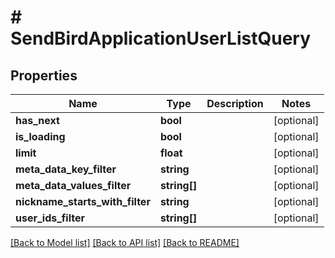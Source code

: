 # # SendBirdApplicationUserListQuery

## Properties

Name | Type | Description | Notes
------------ | ------------- | ------------- | -------------
**has_next** | **bool** |  | [optional]
**is_loading** | **bool** |  | [optional]
**limit** | **float** |  | [optional]
**meta_data_key_filter** | **string** |  | [optional]
**meta_data_values_filter** | **string[]** |  | [optional]
**nickname_starts_with_filter** | **string** |  | [optional]
**user_ids_filter** | **string[]** |  | [optional]

[[Back to Model list]](../../README.md#models) [[Back to API list]](../../README.md#endpoints) [[Back to README]](../../README.md)
